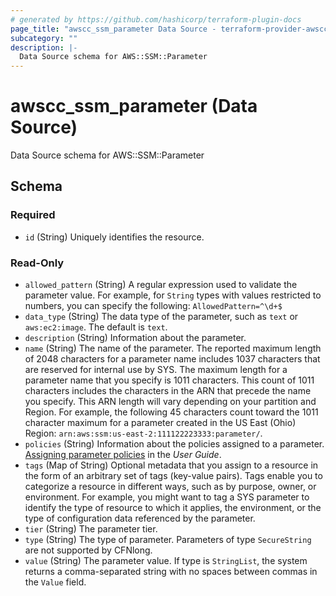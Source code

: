 ```yaml
---
# generated by https://github.com/hashicorp/terraform-plugin-docs
page_title: "awscc_ssm_parameter Data Source - terraform-provider-awscc"
subcategory: ""
description: |-
  Data Source schema for AWS::SSM::Parameter
---
```


# awscc_ssm_parameter (Data Source)

Data Source schema for AWS::SSM::Parameter



<!-- schema generated by tfplugindocs -->
## Schema

### Required

- `id` (String) Uniquely identifies the resource.

### Read-Only

- `allowed_pattern` (String) A regular expression used to validate the parameter value. For example, for ``String`` types with values restricted to numbers, you can specify the following: ``AllowedPattern=^\d+$``
- `data_type` (String) The data type of the parameter, such as ``text`` or ``aws:ec2:image``. The default is ``text``.
- `description` (String) Information about the parameter.
- `name` (String) The name of the parameter.
  The reported maximum length of 2048 characters for a parameter name includes 1037 characters that are reserved for internal use by SYS. The maximum length for a parameter name that you specify is 1011 characters.
 This count of 1011 characters includes the characters in the ARN that precede the name you specify. This ARN length will vary depending on your partition and Region. For example, the following 45 characters count toward the 1011 character maximum for a parameter created in the US East (Ohio) Region: ``arn:aws:ssm:us-east-2:111122223333:parameter/``.
- `policies` (String) Information about the policies assigned to a parameter.
 [Assigning parameter policies](https://docs.aws.amazon.com/systems-manager/latest/userguide/parameter-store-policies.html) in the *User Guide*.
- `tags` (Map of String) Optional metadata that you assign to a resource in the form of an arbitrary set of tags (key-value pairs). Tags enable you to categorize a resource in different ways, such as by purpose, owner, or environment. For example, you might want to tag a SYS parameter to identify the type of resource to which it applies, the environment, or the type of configuration data referenced by the parameter.
- `tier` (String) The parameter tier.
- `type` (String) The type of parameter.
  Parameters of type ``SecureString`` are not supported by CFNlong.
- `value` (String) The parameter value.
  If type is ``StringList``, the system returns a comma-separated string with no spaces between commas in the ``Value`` field.
